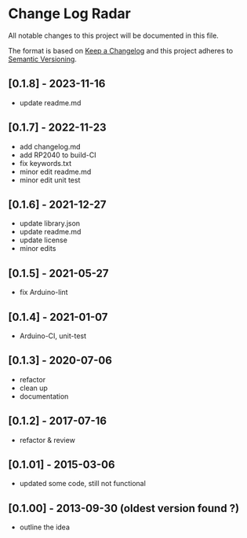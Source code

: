 # Change Log Radar

All notable changes to this project will be documented in this file.

The format is based on [Keep a Changelog](http://keepachangelog.com/)
and this project adheres to [Semantic Versioning](http://semver.org/).


## [0.1.8] - 2023-11-16
- update readme.md


## [0.1.7] - 2022-11-23
- add changelog.md
- add RP2040 to build-CI
- fix keywords.txt
- minor edit readme.md
- minor edit unit test

## [0.1.6] - 2021-12-27
- update library.json
- update readme.md
- update license
- minor edits

## [0.1.5] - 2021-05-27
- fix Arduino-lint

## [0.1.4] - 2021-01-07
- Arduino-CI, unit-test

## [0.1.3] - 2020-07-06
- refactor
- clean up
- documentation

## [0.1.2] - 2017-07-16
- refactor & review

## [0.1.01] - 2015-03-06
- updated some code, still not functional

## [0.1.00] - 2013-09-30  (oldest version found ?)
- outline the idea

